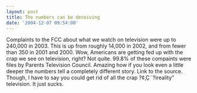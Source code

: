 ```yaml
---
layout: post
title: The numbers can be deceiving
date: '2004-12-07 09:54:00'
---
```


Complaints to the FCC about what we watch on television were up to 240,000 in 2003. This is up from roughly 14,000 in 2002, and from fewer than 350 in 2001 and 2000. Wow, Americans are getting fed up with the crap we see on television, right? Not quite. 99.8% of these compaints were files by Parents Television Council. Amazing how if you look even a little deeper the numbers tell a completely different story. Link to the source. Though, I have to say you could get rid of all the crap ?¢‚Ç¨?ìreality” television. It just sucks.

<!--kg-card-end: markdown-->